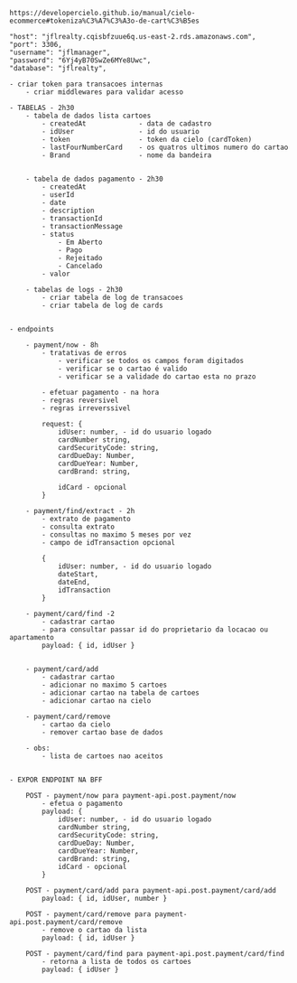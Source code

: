 

    https://developercielo.github.io/manual/cielo-ecommerce#tokeniza%C3%A7%C3%A3o-de-cart%C3%B5es

    "host": "jflrealty.cqisbfzuue6q.us-east-2.rds.amazonaws.com",
    "port": 3306,
    "username": "jflmanager",
    "password": "6Yj4yB70SwZe6MYe8Uwc",
    "database": "jflrealty",

    - criar token para transacoes internas
        - criar middlewares para validar acesso

    - TABELAS - 2h30
        - tabela de dados lista cartoes
            - createdAt             - data de cadastro
            - idUser                - id do usuario
            - token                 - token da cielo (cardToken)
            - lastFourNumberCard    - os quatros ultimos numero do cartao
            - Brand                 - nome da bandeira


        - tabela de dados pagamento - 2h30
            - createdAt
            - userId
            - date
            - description
            - transactionId
            - transactionMessage
            - status 
                - Em Aberto
                - Pago
                - Rejeitado
                - Cancelado
            - valor    

        - tabelas de logs - 2h30
            - criar tabela de log de transacoes 
            - criar tabela de log de cards 


    - endpoints

        - payment/now - 8h        
            - tratativas de erros
                - verificar se todos os campos foram digitados
                - verificar se o cartao é valido   
                - verificar se a validade do cartao esta no prazo

            - efetuar pagamento - na hora
            - regras reversivel 
            - regras irreverssivel

            request: {
                idUser: number, - id do usuario logado                
                cardNumber string,
                cardSecurityCode: string,
                cardDueDay: Number,
                cardDueYear: Number,
                cardBrand: string,

                idCard - opcional
            }        
        
        - payment/find/extract - 2h  
            - extrato de pagamento
            - consulta extrato
            - consultas no maximo 5 meses por vez
            - campo de idTransaction opcional

            {
                idUser: number, - id do usuario logado                
                dateStart,
                dateEnd,
                idTransaction
            }

        - payment/card/find -2     
            - cadastrar cartao
            - para consultar passar id do proprietario da locacao ou apartamento
            payload: { id, idUser }
            

        - payment/card/add      
            - cadastrar cartao
            - adicionar no maximo 5 cartoes
            - adicionar cartao na tabela de cartoes
            - adicionar cartao na cielo

        - payment/card/remove   
            - cartao da cielo
            - remover cartao base de dados

        - obs:
            - lista de cartoes nao aceitos

    
    - EXPOR ENDPOINT NA BFF
    
        POST - payment/now para payment-api.post.payment/now
            - efetua o pagamento
            payload: {
                idUser: number, - id do usuario logado                
                cardNumber string,
                cardSecurityCode: string,
                cardDueDay: Number,
                cardDueYear: Number,
                cardBrand: string,
                idCard - opcional
            }  

        POST - payment/card/add para payment-api.post.payment/card/add
            payload: { id, idUser, number }

        POST - payment/card/remove para payment-api.post.payment/card/remove
            - remove o cartao da lista
            payload: { id, idUser }

        POST - payment/card/find para payment-api.post.payment/card/find
            - retorna a lista de todos os cartoes
            payload: { idUser }
